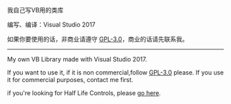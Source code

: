 我自己写VB用的类库

编写、编译：Visual Studio 2017  

如果你要使用的话，非商业请遵守 [GPL-3.0](https://github.com/gordonwalkedby/Walkedbys_Library/blob/master/LICENSE)，商业的话请先联系我。  

----

My own VB Library made with Visual Studio 2017.

If you want to use it, if it is non commercial,follow [GPL-3.0](https://github.com/gordonwalkedby/Walkedbys_Library/blob/master/LICENSE) please. If you use it for commercial purposes, contact me first.

if you're looking for Half Life Controls, please [go here](https://github.com/gordonwalkedby/Walkedbys_Library/tree/master/WL/HLControl).

